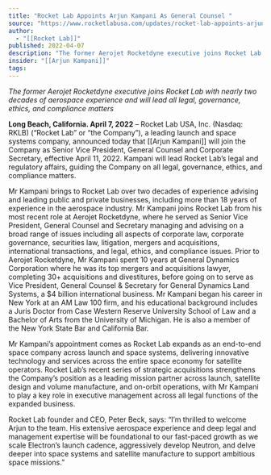 ```yaml
---
title: "Rocket Lab Appoints Arjun Kampani As General Counsel "
source: "https://www.rocketlabusa.com/updates/rocket-lab-appoints-arjun-kampani-as-general-counsel/"
author:
  - "[[Rocket Lab]]"
published: 2022-04-07
description: "The former Aerojet Rocketdyne executive joins Rocket Lab with nearly two decades of aerospace experience and will lead all legal, governance, ethics, and compliance matters"
insider: "[[Arjun Kampani]]"
tags:
---
```

*The former Aerojet Rocketdyne executive joins Rocket Lab with nearly two decades of aerospace experience and will lead all legal, governance, ethics, and compliance matters*

**Long Beach, California. April 7, 2022** – Rocket Lab USA, Inc. (Nasdaq: RKLB) (“Rocket Lab” or “the Company”), a leading launch and space systems company, announced today that [[Arjun Kampani]] will join the Company as Senior Vice President, General Counsel and Corporate Secretary, effective April 11, 2022. Kampani will lead Rocket Lab’s legal and regulatory affairs, guiding the Company on all legal, governance, ethics, and compliance matters.

Mr Kampani brings to Rocket Lab over two decades of experience advising and leading public and private businesses, including more than 18 years of experience in the aerospace industry. Mr Kampani joins Rocket Lab from his most recent role at Aerojet Rocketdyne, where he served as Senior Vice President, General Counsel and Secretary managing and advising on a broad range of issues including all aspects of corporate law, corporate governance, securities law, litigation, mergers and acquisitions, international transactions, and legal, ethics, and compliance issues. Prior to Aerojet Rocketdyne, Mr Kampani spent 10 years at General Dynamics Corporation where he was its top mergers and acquisitions lawyer, completing 30+ acquisitions and divestitures, before going on to serve as Vice President, General Counsel & Secretary for General Dynamics Land Systems, a $4 billion international business. Mr Kampani began his career in New York at an AM Law 100 firm, and his educational background includes a Juris Doctor from Case Western Reserve University School of Law and a Bachelor of Arts from the University of Michigan. He is also a member of the New York State Bar and California Bar.

Mr Kampani’s appointment comes as Rocket Lab expands as an end-to-end space company across launch and space systems, delivering innovative technology and services across the entire space economy for satellite operators. Rocket Lab’s recent series of strategic acquisitions strengthens the Company’s position as a leading mission partner across launch, satellite design and volume manufacture, and on-orbit operations, with Mr Kampani to play a key role in executive management across all legal functions of the expanded business.

Rocket Lab founder and CEO, Peter Beck, says: “I’m thrilled to welcome Arjun to the team. His extensive aerospace experience and deep legal and management expertise will be foundational to our fast-paced growth as we scale Electron’s launch cadence, aggressively develop Neutron, and delve deeper into space systems and satellite manufacture to support ambitious space missions.”

